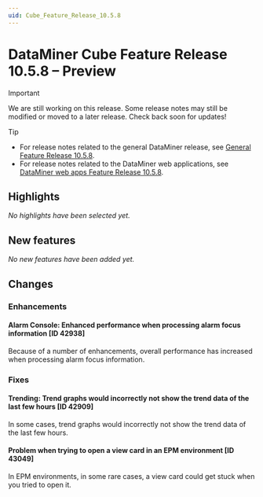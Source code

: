 ```yaml
---
uid: Cube_Feature_Release_10.5.8
---
```


# DataMiner Cube Feature Release 10.5.8 – Preview

> [!IMPORTANT]
> We are still working on this release. Some release notes may still be modified or moved to a later release. Check back soon for updates!

> [!TIP]
>
> - For release notes related to the general DataMiner release, see [General Feature Release 10.5.8](xref:General_Feature_Release_10.5.8).
> - For release notes related to the DataMiner web applications, see [DataMiner web apps Feature Release 10.5.8](xref:Web_apps_Feature_Release_10.5.8).

## Highlights

*No highlights have been selected yet.*

## New features

*No new features have been added yet.*

## Changes

### Enhancements

#### Alarm Console: Enhanced performance when processing alarm focus information [ID 42938]

<!-- MR 10.4.0 [CU17] / 10.5.0 [CU5] - FR 10.5.8 -->

Because of a number of enhancements, overall performance has increased when processing alarm focus information.

### Fixes

#### Trending: Trend graphs would incorrectly not show the trend data of the last few hours [ID 42909]

<!-- MR 10.4.0 [CU17] / 10.5.0 [CU5] - FR 10.5.8 -->

In some cases, trend graphs would incorrectly not show the trend data of the last few hours.

#### Problem when trying to open a view card in an EPM environment [ID 43049]

<!-- MR 10.4.0 [CU17] / 10.5.0 [CU5] - FR 10.5.8 -->

In EPM environments, in some rare cases, a view card could get stuck when you tried to open it.
